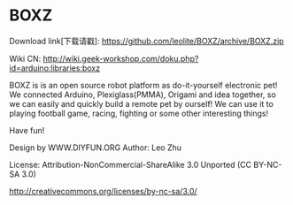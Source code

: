 BOXZ
====
Download link[下载请戳]: https://github.com/leolite/BOXZ/archive/BOXZ.zip

Wiki CN: http://wiki.geek-workshop.com/doku.php?id=arduino:libraries:boxz

BOXZ is is an open source robot platform as do-it-yourself electronic pet! We connected Arduino, Plexiglass(PMMA), Origami and idea together, so we can easily and quickly build a remote pet by ourself! We can use it to playing football game, racing, fighting or some other interesting things!

Have fun!

Design by WWW.DIYFUN.ORG
Author: Leo Zhu 


License: Attribution-NonCommercial-ShareAlike 3.0 Unported (CC BY-NC-SA 3.0) 

http://creativecommons.org/licenses/by-nc-sa/3.0/ 
